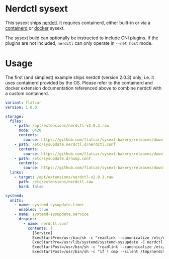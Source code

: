 #  Nerdctl sysext

This sysext ships [nerdctl](https://github.com/containerd/nerdctl).
It requires containerd, either built-in or via a [containerd](/docs/containerd.md) or [docker](/docs/docker.md) sysext.

The sysext build can optionally be instructed to include CNI plugins.
If the plugins are not included, `nerdctl` can only operate in `--net host` mode.

# Usage

The first (and simplest) example ships nerdctl (version 2.0.3) only; i.e. it uses containerd provided by the OS.
Please refer to the containerd and docker extension documentation referenced above to combine nerdctl with a custom containerd.

```yaml
variant: flatcar
version: 1.0.0

storage:
  files:
    - path: /opt/extensions/nerdctl-v2.0.3.raw
      mode: 0420
      contents:
        source: https://github.com/flatcar/sysext-bakery/releases/download/latest/nerdctl-v2.0.3.raw
    - path: /etc/sysupdate.nerdctl.d/nerdctl.conf
      contents:
        source: https://github.com/flatcar/sysext-bakery/releases/download/latest/nerdctl.conf
    - path: /etc/sysupdate.d/noop.conf
      contents:
        source: https://github.com/flatcar/sysext-bakery/releases/download/latest/noop.conf
  links:
    - target: /opt/extensions/nerdctl-v2.0.3.raw
      path: /etc/extensions/nerdctl.raw
      hard: false

systemd:
  units:
    - name: systemd-sysupdate.timer
      enabled: true
    - name: systemd-sysupdate.service
      dropins:
        - name: nerdctl.conf
          contents: |
            [Service]
            ExecStartPre=/usr/bin/sh -c "readlink --canonicalize /etc/extensions/nerdctl.raw > /tmp/nerdctl"
            ExecStartPre=/usr/lib/systemd/systemd-sysupdate -C nerdctl update
            ExecStartPost=/usr/bin/sh -c "readlink --canonicalize /etc/extensions/nerdctl.raw > /tmp/nerdctl-new"
            ExecStartPost=/usr/bin/sh -c "if ! cmp --silent /tmp/nerdctl /tmp/nerdctl-new; then touch /run/reboot-required; fi"
```
